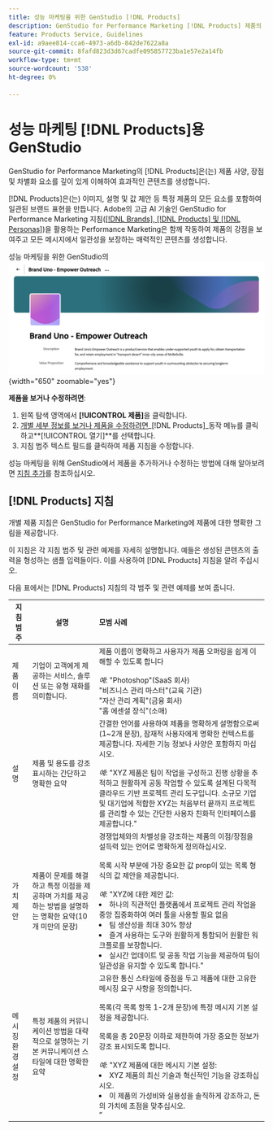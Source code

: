 ```yaml
---
title: 성능 마케팅을 위한 GenStudio [!DNL Products]
description: GenStudio for Performance Marketing [!DNL Products] 제품의 모든 측면(이미지, 설명, 가치 제안)을 통합하여 제품 강점을 강조하고 제품 메시징의 일관성을 유지하는 관련 콘텐츠를 만듭니다.
feature: Products Service, Guidelines
exl-id: a9aee814-cca6-4973-a6db-842de7622a8a
source-git-commit: 8fafd823d3d67cadfe095857723ba1e57e2a14fb
workflow-type: tm+mt
source-wordcount: '538'
ht-degree: 0%

---
```


# 성능 마케팅 [!DNL Products]용 GenStudio

GenStudio for Performance Marketing의 [!DNL Products]은(는) 제품 사양, 장점 및 차별화 요소를 깊이 있게 이해하여 효과적인 콘텐츠를 생성합니다.

[!DNL Products]은(는) 이미지, 설명 및 값 제안 등 특정 제품의 모든 요소를 포함하여 일관된 브랜드 표현을 만듭니다. Adobe의 고급 AI 기술인 GenStudio for Performance Marketing 지침([[!DNL Brands], [!DNL Products] 및 [!DNL Personas]](/help/user-guide/guidelines/overview.md))을 활용하는 Performance Marketing은 함께 작동하여 제품의 강점을 보여주고 모든 메시지에서 일관성을 보장하는 매력적인 콘텐츠를 생성합니다.

성능 마케팅을 위한 GenStudio의 ![[!DNL Products] 지침](/help/assets/products-guidelines.png){width="650" zoomable="yes"}

**제품을 보거나 수정하려면**:

1. 왼쪽 탐색 영역에서 **[!UICONTROL 제품]**&#x200B;을 클릭합니다.
1. [개별 세부 정보를 보거나 제품을 수정하려면](add-guidelines.md#manage-products)_[!DNL Products]_동작 메뉴를 클릭하고&#x200B;**[!UICONTROL 열기]**를 선택합니다.
1. 지침 범주 텍스트 필드를 클릭하여 제품 지침을 수정합니다.

성능 마케팅을 위해 GenStudio에서 제품을 추가하거나 수정하는 방법에 대해 알아보려면 [지침 추가](add-guidelines.md)를 참조하십시오.

## [!DNL Products] 지침

개별 제품 지침은 GenStudio for Performance Marketing에 제품에 대한 명확한 그림을 제공합니다.

이 지침은 각 지침 범주 및 관련 예제를 자세히 설명합니다. 예들은 생성된 콘텐츠의 출력을 형성하는 샘플 입력들이다. 이를 사용하여 [!DNL Products] 지침을 알려 주십시오.

다음 표에서는 [!DNL Products] 지침의 각 범주 및 관련 예제를 보여 줍니다.

| 지침 범주 | 설명 | 모범 사례 |
| ------------------| ----------------| :---------- |
| 제품 이름 | 기업이 고객에게 제공하는 서비스, 솔루션 또는 유형 재화를 의미합니다. | 제품 이름이 명확하고 사용자가 제품 오퍼링을 쉽게 이해할 수 있도록 합니다&#x200B;<br><br>_예_: &quot;Photoshop&quot;(SaaS 회사)<br>&quot;비즈니스 관리 마스터&quot;(교육 기관)<br>&quot;자산 관리 계획&quot;(금융 회사)<br>&quot;홈 에센셜 장식&quot;(소매) |
| 설명 | 제품 및 용도를 강조 표시하는 간단하고 명확한 요약 | 간결한 언어를 사용하여 제품을 명확하게 설명함으로써(1~2개 문장), 잠재적 사용자에게 명확한 컨텍스트를 제공합니다. 자세한 기능 정보나 사양은 포함하지 마십시오.<br><br>_예_: &quot;XYZ 제품은 팀이 작업을 구성하고 진행 상황을 추적하고 원활하게 공동 작업할 수 있도록 설계된 다목적 클라우드 기반 프로젝트 관리 도구입니다. 소규모 기업 및 대기업에 적합한 XYZ는 처음부터 끝까지 프로젝트를 관리할 수 있는 간단한 사용자 친화적 인터페이스를 제공합니다.&quot; |
| 가치 제안 | 제품이 문제를 해결하고 특정 이점을 제공하며 가치를 제공하는 방법을 설명하는 명확한 요약(10개 미만의 문장) | 경쟁업체와의 차별성을 강조하는 제품의 이점/장점을 설득력 있는 언어로 명확하게 정의하십시오.<br><br>목록 시작 부분에 가장 중요한 값 prop이 있는 목록 형식의 값 제안을 제공합니다.<br><br>_예_: &quot;XYZ에 대한 제안 값:<br><li>하나의 직관적인 플랫폼에서 프로젝트 관리 작업을 중앙 집중화하여 여러 툴을 사용할 필요 없음</li><li>팀 생산성을 최대 30% 향상</li><li>즐겨 사용하는 도구와 원활하게 통합되어 원활한 워크플로를 보장합니다.</li><li>실시간 업데이트 및 공동 작업 기능을 제공하여 팀이 일관성을 유지할 수 있도록 합니다.&quot;</li> |
| 메시징 환경 설정 | 특정 제품의 커뮤니케이션 방법을 대략적으로 설명하는 기본 커뮤니케이션 스타일에 대한 명확한 요약 | 고유한 통신 스타일에 중점을 두고 제품에 대한 고유한 메시징 요구 사항을 정의합니다.<br><br>목록(각 목록 항목 1-2개 문장)에 특정 메시지 기본 설정을 제공합니다.<br><br>목록을 총 20문장 이하로 제한하여 가장 중요한 정보가 강조 표시되도록 합니다.<br><br>_예_: &quot;XYZ 제품에 대한 메시지 기본 설정:<li>XYZ 제품의 최신 기술과 혁신적인 기능을 강조하십시오.</li><li>이 제품의 가성비와 실용성을 솔직하게 강조하고, 돈의 가치에 초점을 맞추십시오.</li>” |
